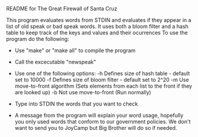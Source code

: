 README for The Great Firewall of Santa Cruz

This program evaluates words from STDIN and evaluates
if they appear in a list of old speak or bad speak 
words. It uses both a bloom filter and a hash table
to keep track of the keys and values and their ocurrences
To use the program do the following:

- Use "make" or "make all" to compile the program
- Call the excecutable "newspeak" 
- Use one of the following options:
	-h   Defines size of hash table - default set to 10000
	-f   Defines size of bloom filter - default set to 2^20
	-m   Use move-to-front algorithm (Sets elements from each list to the front if they are looked up)
	-b   Not use move-to-front (Run normally)

- Type into STDIN the words that you want to check
- A message from the program will explain your word usage, hopefully you only used
words that conform to our government policies. We don't want to send you to JoyCamp
but Big Brother will do so if needed.
